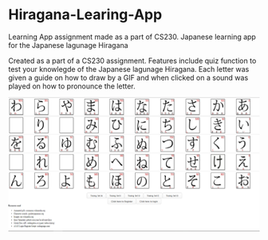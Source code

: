 # Hiragana-Learing-App
Learning App assignment made as a part of CS230. Japanese learning app for the Japanese lagunage Hiragana

Created as a part of a CS230 assignment. Features include quiz function to test your knowlegde of the Japanese lagunage Hiragana.
Each letter was given a guide on how to draw by a GIF and when clicked on a sound was played on how to pronounce the letter.

![](Character_Images/hiragana.png)
